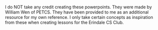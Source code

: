 I do NOT take any credit creating these powerpoints. They were made by William Wen of PETCS. They have been provided to me as an additional resource for my own reference. I only take certain concepts as inspiration from these when creating lessons for the Erindale CS Club.
